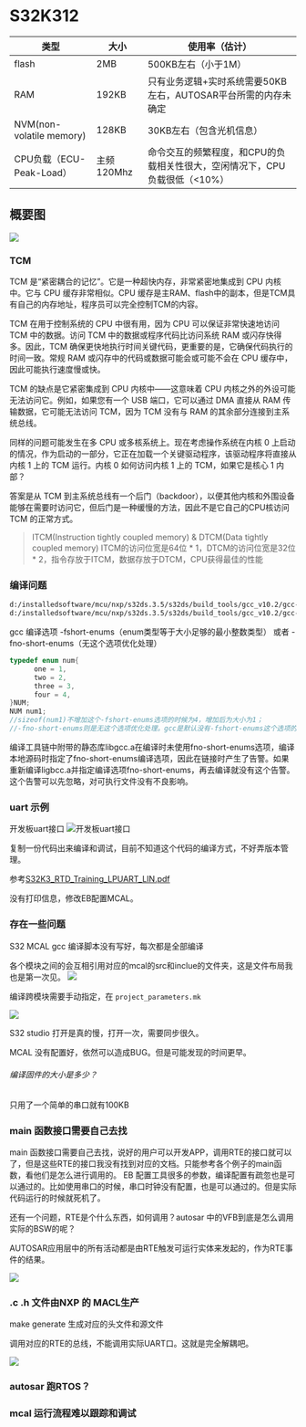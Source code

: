 # S32K312

| 类型                     | 大小       | 使用率（估计）                                                             |
| ------------------------ | ---------- | -------------------------------------------------------------------------- |
| flash                    | 2MB        | 500KB左右（小于1M）                                                        |
| RAM                      | 192KB      | 只有业务逻辑+实时系统需要50KB左右，AUTOSAR平台所需的内存未确定             |
| NVM(non-volatile memory) | 128KB      | 30KB左右（包含光机信息）                                                   |
| CPU负载（ECU-Peak-Load） | 主频120Mhz | 命令交互的频繁程度，和CPU的负载相关性很大，空闲情况下，CPU负载很低（<10%） |

## 概要图

![](image/S32K312_1.png)

### TCM

TCM 是“紧密耦合的记忆”。它是一种超快内存，非常紧密地集成到 CPU 内核中。它与 CPU 缓存非常相似。CPU 缓存是主RAM、flash中的副本，但是TCM具有自己的内存地址，程序员可以完全控制TCM的内容。

TCM 在用于控制系统的 CPU 中很有用，因为 CPU 可以保证非常快速地访问 TCM 中的数据。访问 TCM 中的数据或程序代码比访问系统 RAM 或闪存快得多。因此，TCM 确保更快地执行时间关键代码，更重要的是，它确保代码执行的时间一致。常规 RAM 或闪存中的代码或数据可能会或可能不会在 CPU 缓存中，因此可能执行速度慢或快。

TCM 的缺点是它紧密集成到 CPU 内核中——这意味着 CPU 内核之外的外设可能无法访问它。例如，如果您有一个 USB 端口，它可以通过 DMA 直接从 RAM 传输数据，它可能无法访问 TCM，因为 TCM 没有与 RAM 的其余部分连接到主系统总线。

同样的问题可能发生在多 CPU 或多核系统上。现在考虑操作系统在内核 0 上启动的情况，作为启动的一部分，它正在加载一个关键驱动程序，该驱动程序将直接从内核 1 上的 TCM 运行。内核 0 如何访问内核 1 上的 TCM，如果它是核心 1 内部？

答案是从 TCM 到主系统总线有一个后门（backdoor），以便其他内核和外围设备能够在需要时访问它，但后门是一种缓慢的方法，因此不是它自己的CPU核访问 TCM 的正常方式。

> ITCM(Instruction tightly coupled memory) & DTCM(Data tightly coupled memory)
> ITCM的访问位宽是64位 * 1，DTCM的访问位宽是32位 * 2，指令存放于ITCM，数据存放于DTCM，CPU获得最佳的性能

### 编译问题

```gcc
d:/installedsoftware/mcu/nxp/s32ds.3.5/s32ds/build_tools/gcc_v10.2/gcc-10.2-arm32-eabi/bin/../lib/gcc/arm-none-eabi/10.2.0/../../../../arm-none-eabi/bin/real-ld.exe: warning: d:/installedsoftware/mcu/nxp/s32ds.3.5/s32ds/build_tools/gcc_v10.2/gcc-10.2-arm32-eabi/bin/../lib/gcc/arm-none-eabi/10.2.0/thumb/v7e-m+fp/hard\libgcc.a(_udivmoddi4.o) uses variable-size enums yet the output is to use 32-bit enums; use of enum values across objects may fail
d:/installedsoftware/mcu/nxp/s32ds.3.5/s32ds/build_tools/gcc_v10.2/gcc-10.2-arm32-eabi/bin/../lib/gcc/arm-none-eabi/10.2.0/../../../../arm-none-eabi/bin/real-ld.exe: warning: d:/installedsoftware/mcu/nxp/s32ds.3.5/s32ds/build_tools/gcc_v10.2/gcc-10.2-arm32-eabi/bin/../lib/gcc/arm-none-eabi/10.2.0/../../../../arm-none-eabi/lib/thumb/v7e-m+fp/hard\libg_nano.a(lib_a-memset.o) uses variable-size enums yet the output is to use 32-bit enums; use of enum values across objects may fail
```

gcc 编译选项 -fshort-enums（enum类型等于大小足够的最小整数类型） 或者 -fno-short-enums（无这个选项优化处理）

```c
typedef enum num{
      one = 1,
      two = 2,
      three = 3,
      four = 4,
}NUM;
NUM num1;
//sizeof(num1)不增加这个-fshort-enums选项的时候为4，增加后为大小为1；
//-fno-short-enums则是无这个选项优化处理。gcc是默认没有-fshort-enums这个选项的；
```

编译工具链中附带的静态库libgcc.a在编译时未使用fno-short-enums选项，编译本地源码时指定了fno-short-enums编译选项，因此在链接时产生了告警。如果重新编译ligbcc.a并指定编译选项fno-short-enums，再去编译就没有这个告警。这个告警可以先忽略，对可执行文件没有不良影响。

### uart 示例


开发板uart接口
![开发板uart接口](S32K312_demo_uart.png)

复制一份代码出来编译和调试，目前不知道这个代码的编译方式，不好弄版本管理。

参考[S32K3_RTD_Training_LPUART_LIN.pdf](C:\Users\APPO\Desktop\S32K3系列软件资料\S32K3官方完整资料包\S32K3\S32K3培训资料\S32K3重庆培训\S32K3_RTD_Training\S32K3_RTD_Training\S32K3_RTD_Training_LPUART_LIN.pdf)

没有打印信息，修改EB配置MCAL。

### 存在一些问题

S32 MCAL gcc 编译脚本没有写好，每次都是全部编译

各个模块之间的会互相引用对应的mcal的src和inclue的文件夹，这是文件布局我也是第一次见。
![](image/S32K312_1556.png)

编译跨模块需要手动指定，在 `project_parameters.mk`

![](image/S32K312_1535.png)

S32 studio 打开是真的慢，打开一次，需要同步很久。

MCAL 没有配置好，依然可以造成BUG。但是可能发现的时间更早。  

###### 编译固件的大小是多少？

只用了一个简单的串口就有100KB

### main 函数接口需要自己去找

main 函数接口需要自己去找，说好的用户可以开发APP，调用RTE的接口就可以了，但是这些RTE的接口我没有找到对应的文档。只能参考各个例子的main函数，看他们是怎么进行调用的。
EB 配置工具很多的参数，编译配置有疏忽也是可以通过的。比如使用串口的时候，串口时钟没有配置，也是可以通过的。但是实际代码运行的时候就死机了。

还有一个问题，RTE是个什么东西，如何调用？autosar 中的VFB到底是怎么调用实际的BSW的呢？

AUTOSAR应用层中的所有活动都是由RTE触发可运行实体来发起的，作为RTE事件的结果。

![](https://pic2.zhimg.com/v2-fed58b6a5f111f01e94d71b70b63b005_r.jpg)


### .c .h 文件由NXP 的 MACL生产

make generate 生成对应的头文件和源文件

调用对应的RTE的总线，不能调用实际UART口。这就是完全解耦吧。

![](image/S32K312_1759.png)

### autosar 跑RTOS？

### mcal 运行流程难以跟踪和调试




